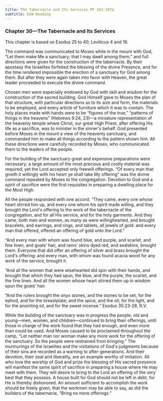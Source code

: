 ```yaml
---
title: The Tabernacle and Its Services PP 343-347a
subtitle: EGW Reading
---
```


### Chapter 30—The Tabernacle and Its Services

This chapter is based on Exodus 25 to 40; Leviticus 4 and 16.

The command was communicated to Moses while in the mount with God, “Let them make Me a sanctuary; that I may dwell among them;” and full directions were given for the construction of the tabernacle. By their apostasy the Israelites forfeited the blessing of the divine Presence, and for the time rendered impossible the erection of a sanctuary for God among them. But after they were again taken into favor with Heaven, the great leader proceeded to execute the divine command.

Chosen men were especially endowed by God with skill and wisdom for the construction of the sacred building. God Himself gave to Moses the plan of that structure, with particular directions as to its size and form, the materials to be employed, and every article of furniture which it was to contain. The holy places made with hands were to be “figures of the true,” “patterns of things in the heavens” (Hebrews 9:24, 23)—a miniature representation of the heavenly temple where Christ, our great High Priest, after offering His life as a sacrifice, was to minister in the sinner's behalf. God presented before Moses in the mount a view of the heavenly sanctuary, and commanded him to make all things according to the pattern shown him. All these directions were carefully recorded by Moses, who communicated them to the leaders of the people.

For the building of the sanctuary great and expensive preparations were necessary; a large amount of the most precious and costly material was required; yet the Lord accepted only freewill offerings. “Of every man that giveth it willingly with his heart ye shall take My offering” was the divine command repeated by Moses to the congregation. Devotion to God and a spirit of sacrifice were the first requisites in preparing a dwelling place for the Most High.

All the people responded with one accord. “They came, every one whose heart stirred him up, and every one whom his spirit made willing, and they brought the Lord's offering to the work of the tabernacle of the congregation, and for all His service, and for the holy garments. And they came, both men and women, as many as were willinghearted, and brought bracelets, and earrings, and rings, and tablets, all jewels of gold: and every man that offered, offered an offering of gold unto the Lord.”

“And every man with whom was found blue, and purple, and scarlet, and fine linen, and goats’ hair, and rams’ skins dyed red, and sealskins, brought them. Everyone that did offer an offering of silver and brass brought the Lord's offering: and every man, with whom was found acacia wood for any work of the service, brought it.

“And all the women that were wisehearted did spin with their hands, and brought that which they had spun, the blue, and the purple, the scarlet, and the fine linen. And all the women whose heart stirred them up in wisdom spun the goats’ hair.

“And the rulers brought the onyx stones, and the stones to be set, for the ephod, and for the breastplate; and the spice, and the oil; for the light, and for the anointing oil, and for the sweet incense.” Exodus 35:23-28, R.V.

While the building of the sanctuary was in progress the people, old and young—men, women, and children—continued to bring their offerings, until those in charge of the work found that they had enough, and even more than could be used. And Moses caused to be proclaimed throughout the camp, “Let neither man nor woman make any more work for the offering of the sanctuary. So the people were restrained from bringing.” The murmurings of the Israelites and the visitations of God's judgments because of their sins are recorded as a warning to after-generations. And their devotion, their zeal and liberality, are an example worthy of imitation. All who love the worship of God and prize the blessing of His sacred presence will manifest the same spirit of sacrifice in preparing a house where He may meet with them. They will desire to bring to the Lord an offering of the very best that they possess. A house built for God should not be left in debt, for He is thereby dishonored. An amount sufficient to accomplish the work should be freely given, that the workmen may be able to say, as did the builders of the tabernacle, “Bring no more offerings.”